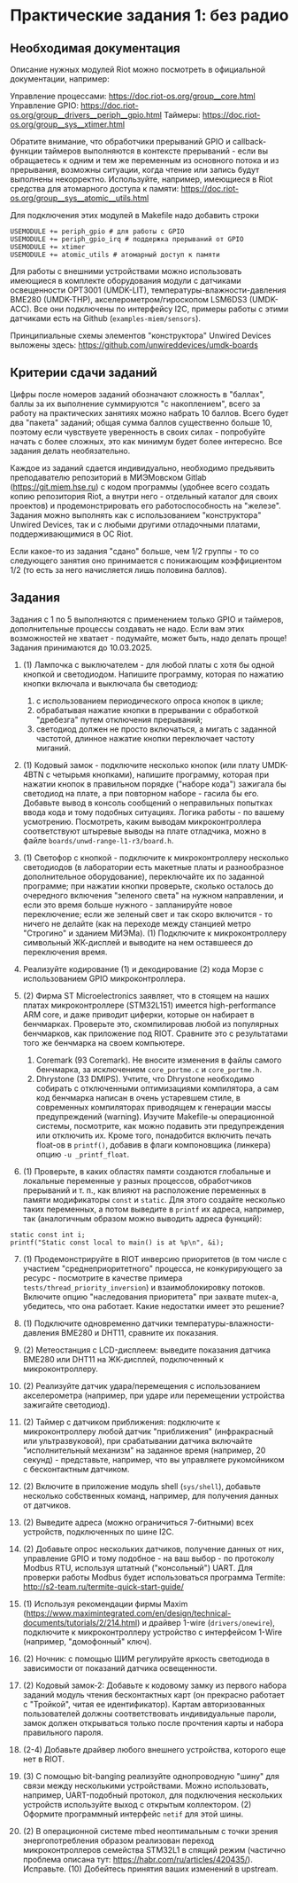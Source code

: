 # Практические задания 1: без радио

## Необходимая документация

Описание нужных модулей Riot можно посмотреть в официальной документации, например:

Управление процессами: https://doc.riot-os.org/group__core.html
Управление GPIO: https://doc.riot-os.org/group__drivers__periph__gpio.html
Таймеры: https://doc.riot-os.org/group__sys__xtimer.html

Обратите внимание, что обработчики прерываний GPIO и callback-функции таймеров выполняются в контексте прерываний - если вы обращаетесь к одним и тем же переменным из основного потока и из прерывания, возможны ситуации, когда чтение или запись будут выполнены некорректно. Используйте, например, имеющиеся в Riot средства для атомарного доступа к памяти: https://doc.riot-os.org/group__sys__atomic__utils.html

Для подключения этих модулей в Makefile надо добавить строки
```
USEMODULE += periph_gpio # для работы с GPIO
USEMODULE += periph_gpio_irq # поддержка прерываний от GPIO
USEMODULE += xtimer
USEMODULE += atomic_utils # атомарный доступ к памяти
```

Для работы с внешними устройствами можно использовать имеющиеся в комплекте оборудования модули с датчиками освещенности OPT3001 (UMDK-LIT), температуры-влажности-давления BME280 (UMDK-THP), акселерометром/гироскопом LSM6DS3 (UMDK-ACC). Все они подключены по интерфейсу I2C, примеры работы с этими датчиками есть на Github (`examples-miem/sensors`).

Принципиальные схемы элементов "конструктора" Unwired Devices выложены здесь: https://github.com/unwireddevices/umdk-boards

## Критерии сдачи заданий

Цифры после номеров заданий обозначают сложность в "баллах", баллы за их выполнение суммируются "с накоплением", всего за работу на практических занятиях можно набрать 10 баллов. Всего будет два "пакета" заданий; общая сумма баллов существенно больше 10, поэтому если чувствуете уверенность в своих силах - попробуйте начать с более сложных, это как минимум будет более интересно. Все задания делать необязательно.

Каждое из заданий сдается индивидуально, необходимо предъявить преподавателю репозиторий в МИЭМовском Gitlab (https://git.miem.hse.ru) с кодом программы (удобнее всего создать копию репозитория Riot, а внутри него - отдельный каталог для своих проектов) и продемонстрировать его работоспособность на "железе". Задания можно выполнять как с использованием "конструктора" Unwired Devices, так и с любыми другими отладочными платами, поддерживающимися в ОС Riot.

Если какое-то из задания "сдано" больше, чем 1/2 группы - то со следующего занятия оно принимается с понижающим коэффициентом 1/2 (то есть за него начисляется лишь половина баллов).

## Задания

Задания с 1 по 5 выполняются с применением только GPIO и таймеров, дополнительные процессы создавать не надо. Если вам этих возможностей не хватает - подумайте, может быть, надо делать проще! Задания принимаются до 10.03.2025.

1. (1) Лампочка с выключателем - для любой платы с хотя бы одной кнопкой и светодиодом. Напишите программу, которая по нажатию кнопки включала и выключала бы светодиод:
    1. с использованием периодического опроса кнопок в цикле;
    2. обрабатывая нажатие кнопки в прерывании с обработкой "дребезга" путем отключения прерываний;
    3. светодиод должен не просто включаться, а мигать с заданной частотой, длинное нажатие кнопки переключает частоту миганий.

2. (1) Кодовый замок - подключите несколько кнопок (или плату UMDK-4BTN с четырьмя кнопками), напишите программу, которая при нажатии кнопок в правильном порядке ("наборе кода") зажигала бы светодиод на плате, а при повторном наборе - гасила бы его. Добавьте вывод в консоль сообщений о неправильных попытках ввода кода и тому подобных ситуациях. Логика работы - по вашему усмотрению. Посмотреть, каким выводам микроконтроллера соответствуют штыревые выводы на плате отладчика, можно в файле `boards/unwd-range-l1-r3/board.h`.

3. (1) Светофор с кнопкой - подключите к микроконтроллеру несколько светодиодов (в лаборатории есть макетные платы и разнообразное дополнительное оборудование), переключайте их по заданной программе; при нажатии кнопки проверьте, сколько осталось до очередного включения "зеленого света" на нужном направлении, и если это время больше нужного - запланируйте новое переключение; если же зеленый свет и так скоро включится - то ничего не делайте (как на переходе между станцией метро "Строгино" и зданием МИЭМа). (1) Подключите к микроконтроллеру символьный ЖК-дисплей и выводите на нем оставшееся до переключения время.

4. Реализуйте кодирование (1) и декодирование (2) кода Морзе с использованием GPIO микроконтроллера.

5. (2) Фирма ST Microelectronics заявляет, что в стоящем на наших платах микроконтроллере (STM32L151) имеется high-performance ARM core, и даже приводит циферки, которые он набирает в бенчмарках. Проверьте это, скомпилировав любой из популярных бенчмарков, как приложение под RIOT. Сравните это с результатами того же бенчмарка на своем компьютере.
    1. Coremark (93 Coremark). Не вносите изменения в файлы самого бенчмарка, за исключением `core_portme.c` и `core_portme.h`.
    2. Dhrystone (33 DMIPS). Учтите, что Dhrystone необходимо собирать с отключенными оптимизациями компилятора, а сам код бенчмарка написан в очень устаревшем стиле, в современных компиляторах приводящем к генерации массы предупреждений (warning). Изучите Makefile-ы операционной системы, посмотрите, как можно подавить эти предупреждения или отключить их. Кроме того, понадобится включить печать float-ов в `printf()`, добавив в флаги компоновщика (линкера) опцию `-u _printf_float`.

6. (1) Проверьте, в каких областях памяти создаются глобальные и локальные переменные у разных процессов, обработчиков прерываний и т. п., как влияют на расположение переменных в памяти модификаторы `const` и `static`. Для этого создайте несколько таких переменных, а потом выведите в `printf` их адреса, например, так (аналогичным образом можно выводить адреса функций):
```
static const int i;
printf("Static const local to main() is at %p\n", &i);
```

7. (1) Продемонстрируйте в RIOT инверсию приоритетов (в том числе с участием "среднеприоритетного" процесса, не конкурирующего за ресурс - посмотрите в качестве примера `tests/thread_priority_inversion`) и взаимоблокировку потоков. Включите опцию "наследования приоритета" при захвате mutex-а, убедитесь, что она работает. Какие недостатки имеет это решение?

8. (1) Подключите одновременно датчики температуры-влажности-давления BME280 и DHT11, сравните их показания.

9. (2) Метеостанция с LCD-дисплеем: выведите показания датчика BME280 или DHT11 на ЖК-дисплей, подключенный к микроконтроллеру.

10. (2) Реализуйте датчик удара/перемещения с использованием акселерометра (например, при ударе или перемещении устройства зажигайте светодиод).

11. (2) Таймер с датчиком приближения: подключите к микроконтроллеру любой датчик "приближения" (инфракрасный или ультразвуковой), при срабатывании датчика включайте "исполнительный механизм" на заданное время (например, 20 секунд) - представьте, например, что вы управляете рукомойником с бесконтактным датчиком.

12. (2) Включите в приложение модуль shell (`sys/shell`), добавьте несколько собственных команд, например, для получения данных от датчиков.

13. (2) Выведите адреса (можно ограничиться 7-битными) всех устройств, подключенных по шине I2C.

14. (2) Добавьте опрос нескольких датчиков, получение данных от них, управление GPIO и тому подобное - на ваш выбор - по протоколу Modbus RTU, используя штатный ("консольный") UART. Для проверки работы Modbus будет использоваться программа Termite: http://s2-team.ru/termite-quick-start-guide/

15. (1) Используя рекомендации фирмы Maxim (https://www.maximintegrated.com/en/design/technical-documents/tutorials/2/214.html) и драйвер 1-wire (`drivers/onewire`), подключите к микроконтроллеру устройство с интерфейсом 1-Wire (например, "домофонный" ключ).

16. (2) Ночник: с помощью ШИМ регулируйте яркость светодиода в зависимости от показаний датчика освещенности.

17. (2) Кодовый замок-2: Добавьте к кодовому замку из первого набора заданий модуль чтения бесконтактных карт (он прекрасно работает с "Тройкой", читая ее идентификатор). Картам авторизованных пользователей должны соответствовать индивидуальные пароли, замок должен открываться только после прочтения карты и набора правильного пароля.

18. (2-4) Добавьте драйвер любого внешнего устройства, которого еще нет в RIOT.

19. (3) С помощью bit-banging реализуйте однопроводную "шину" для связи между несколькими устройствами. Можно использовать, например, UART-подобный протокол, для подключения нескольких устройств используйте выход с открытым коллектором. (2) Оформите программный интерфейс `netif` для этой шины.

20. (2) В операционной системе mbed неоптимальным с точки зрения энергопотребления образом реализован переход микроконтроллеров семейства STM32L1 в спящий режим (частично проблема описана тут: https://habr.com/ru/articles/420435/). Исправьте. (10) Добейтесь принятия ваших изменений в upstream.